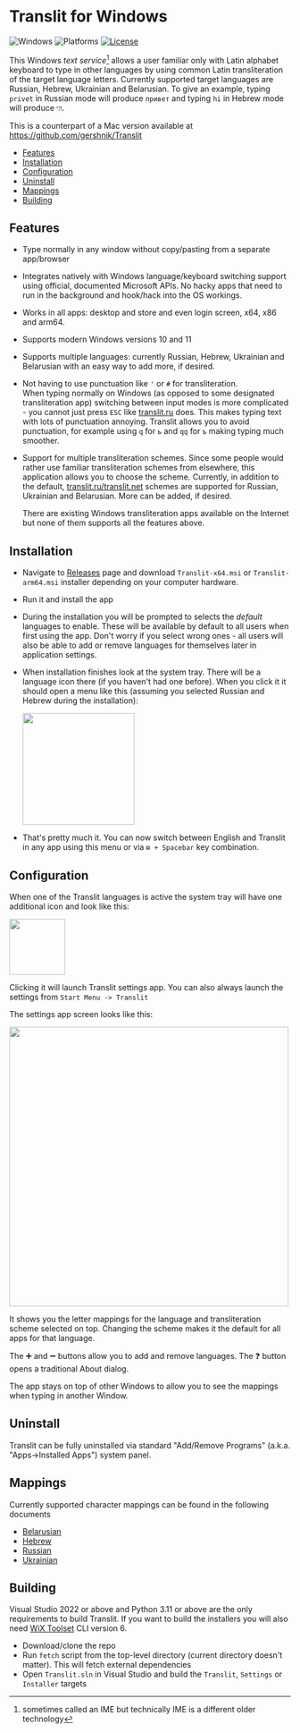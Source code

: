 ﻿#  Translit for Windows

![Windows](https://img.shields.io/badge/Windows-10,%2011-blue?style=flat&labelColor=black)
![Platforms](https://img.shields.io/badge/Platforms-x64,%20arm64-blue?style=flat&labelColor=black)
[![License](https://img.shields.io/badge/license-GPLv3-red.svg)](https://opensource.org/license/gpl-3-0/)

<!-- Links -->
[translit_ru]: https://translit.ru
[releases]: https://github.com/gershnik/TranslitForWindows/releases

<!-- End Links -->

This Windows _text service_[^1] allows a user familiar only with Latin alphabet keyboard to 
type in other languages by using common Latin transliteration of the target language letters. 
Currently supported target languages are Russian, Hebrew, Ukrainian and Belarusian. 
To give an example, typing `privet` in Russian mode will produce `привет` and typing `hi` in Hebrew mode will produce `הי`.

This is a counterpart of a Mac version available at https://github.com/gershnik/Translit

[^1]: sometimes called an IME but technically IME is a different older technology

<!-- TOC depthfrom:2-->

- [Features](#features)
- [Installation](#installation)
- [Configuration](#configuration)
- [Uninstall](#uninstall)
- [Mappings](#mappings)
- [Building](#building)

<!-- /TOC -->

## Features

- Type normally in any window without copy/pasting from a separate app/browser
- Integrates natively with Windows language/keyboard switching support using official, documented Microsoft APIs. 
  No hacky apps that need to run in the background and hook/hack into the OS workings.
- Works in all apps: desktop and store and even login screen, x64, x86 and arm64.
- Supports modern Windows versions 10 and 11
- Supports multiple languages: currently Russian, Hebrew, Ukrainian and Belarusian with an easy way 
  to add more, if desired.
- Not having to use punctuation like `'` or `#` for transliteration.<br/>
  When typing normally on Windows (as opposed to some designated transliteration app) switching between 
  input modes is more complicated - you cannot just press `ESC` like [translit.ru][translit_ru] does. 
  This makes typing text with lots of punctuation annoying. Translit allows you to avoid punctuation, 
  for example using `q` for `ь` and `qq` for `ъ` making typing much smoother. 
- Support for multiple transliteration schemes. Since some people would rather use familiar transliteration schemes
  from elsewhere, this application allows you to choose the scheme.
  Currently, in addition to the default, [translit.ru/translit.net][translit_ru] schemes are supported for Russian, Ukrainian and Belarusian. More can be added, if desired.

  There are existing Windows transliteration apps available on the Internet but none of them supports all the features above.

## Installation
  
* Navigate to [Releases][releases] page and download `Translit-x64.msi` or `Translit-arm64.msi` installer 
  depending on your computer hardware. 
* Run it and install the app
* During the installation you will be prompted to selects the _default_ languages to enable. These will be available
  by default to all users when first using the app. Don't worry if you select wrong ones - all users will also be 
  able to add or remove languages for themselves later in application settings.
* When installation finishes look at the system tray. There will be a language icon there (if you haven't had one
  before). When you click it it should open a menu like this (assuming you selected Russian and Hebrew during the installation):
  
  <img src="doc/images/Tray.png" width="200px"><br>
* That's pretty much it. You can now switch between English and Translit in any app using this menu or via
  `⊞ + Spacebar` key combination. 

## Configuration

When one of the Translit languages is active the system tray will have one additional icon and look like this:

<img src="doc/images/SettingsIcon.png" width="100px"><br>

Clicking it will launch Translit settings app. You can also always launch the settings from 
`Start Menu -> Translit`

The settings app screen looks like this:

<img src="doc/images/Settings.png" width="500px"><br>

It shows you the letter mappings for the language and transliteration scheme selected on top. 
Changing the scheme makes it the default for all apps for that language.

The ➕ and ➖ buttons allow you to add and remove languages. The ❓ button opens a traditional About 
dialog.

The app stays on top of other Windows to allow you to see the mappings when typing in another Window.

## Uninstall

Translit can be fully uninstalled via standard "Add/Remove Programs" (a.k.a. "Apps->Installed Apps")
system panel.

## Mappings

Currently supported character mappings can be found in the following documents

* [Belarusian](doc/mapping-be.md)
* [Hebrew](doc/mapping-he.md)
* [Russian](doc/mapping-ru.md)
* [Ukrainian](doc/mapping-uk.md)

## Building

Visual Studio 2022 or above and Python 3.11 or above are the only requirements to build Translit.
If you want to build the installers you will also need 
[WiX Toolset](https://github.com/wixtoolset/wix/releases) CLI version 6.

* Download/clone the repo
* Run `fetch` script from the top-level directory (current directory doesn't matter). 
  This will fetch external dependencies
* Open `Translit.sln` in Visual Studio and build the `Translit`, `Settings` or `Installer` targets

